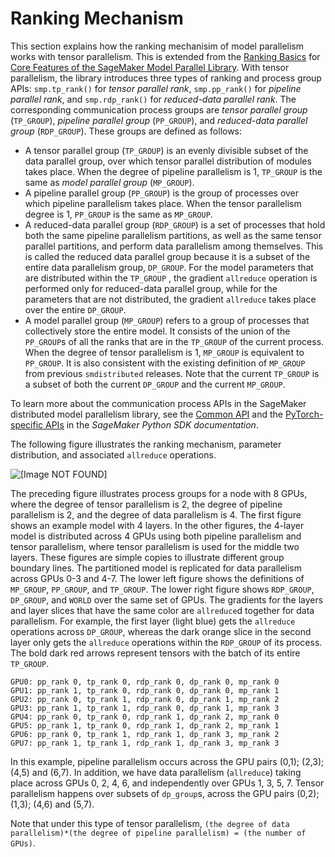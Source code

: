 # Ranking Mechanism<a name="model-parallel-extended-features-pytorch-ranking-mechanism"></a>

This section explains how the ranking mechanisim of model parallelism works with tensor parallelism\. This is extended from the [Ranking Basics](https://sagemaker.readthedocs.io/en/stable/api/training/smd_model_parallel_general.html#ranking-basics) for [Core Features of the SageMaker Model Parallel Library](model-parallel-core-features.md)\. With tensor parallelism, the library introduces three types of ranking and process group APIs: `smp.tp_rank()` for *tensor parallel rank*, `smp.pp_rank()` for *pipeline parallel rank*, and `smp.rdp_rank()` for *reduced\-data parallel rank*\. The corresponding communication process groups are *tensor parallel group* \(`TP_GROUP`\), *pipeline parallel group* \(`PP_GROUP`\), and *reduced\-data parallel group* \(`RDP_GROUP`\)\. These groups are defined as follows:
+ A tensor parallel group \(`TP_GROUP`\) is an evenly divisible subset of the data parallel group, over which tensor parallel distribution of modules takes place\. When the degree of pipeline parallelism is 1, `TP_GROUP` is the same as *model parallel group* \(`MP_GROUP`\)\. 
+ A pipeline parallel group \(`PP_GROUP`\) is the group of processes over which pipeline parallelism takes place\. When the tensor parallelism degree is 1, `PP_GROUP` is the same as `MP_GROUP`\. 
+ A reduced\-data parallel group \(`RDP_GROUP`\) is a set of processes that hold both the same pipeline parallelism partitions, as well as the same tensor parallel partitions, and perform data parallelism among themselves\. This is called the reduced data parallel group because it is a subset of the entire data parallelism group, `DP_GROUP`\. For the model parameters that are distributed within the `TP_GROUP` , the gradient `allreduce` operation is performed only for reduced\-data parallel group, while for the parameters that are not distributed, the gradient `allreduce` takes place over the entire `DP_GROUP`\. 
+ A model parallel group \(`MP_GROUP`\) refers to a group of processes that collectively store the entire model\. It consists of the union of the `PP_GROUP`s of all the ranks that are in the `TP_GROUP` of the current process\. When the degree of tensor parallelism is 1, `MP_GROUP` is equivalent to `PP_GROUP`\. It is also consistent with the existing definition of `MP_GROUP` from previous `smdistributed` releases\. Note that the current `TP_GROUP` is a subset of both the current `DP_GROUP` and the current `MP_GROUP`\. 

To learn more about the communication process APIs in the SageMaker distributed model parallelism library, see the [Common API](https://sagemaker.readthedocs.io/en/stable/api/training/smp_versions/latest/smd_model_parallel_common_api.html#) and the [PyTorch\-specific APIs](https://sagemaker.readthedocs.io/en/stable/api/training/smp_versions/latest/smd_model_parallel_pytorch.html) in the *SageMaker Python SDK documentation*\.

The following figure illustrates the ranking mechanism, parameter distribution, and associated `allreduce` operations\.

![\[Image NOT FOUND\]](http://docs.aws.amazon.com/sagemaker/latest/dg/images/distributed/model-parallel/tensor-parallel-ranking-mechanism.png)

The preceding figure illustrates process groups for a node with 8 GPUs, where the degree of tensor parallelism is 2, the degree of pipeline parallelism is 2, and the degree of data parallelism is 4\. The first figure shows an example model with 4 layers\. In the other figures, the 4\-layer model is distributed across 4 GPUs using both pipeline parallelism and tensor parallelism, where tensor parallelism is used for the middle two layers\. These figures are simple copies to illustrate different group boundary lines\. The partitioned model is replicated for data parallelism across GPUs 0\-3 and 4\-7\. The lower left figure shows the definitions of `MP_GROUP`, `PP_GROUP`, and `TP_GROUP`\. The lower right figure shows `RDP_GROUP`, `DP_GROUP`, and `WORLD` over the same set of GPUs\. The gradients for the layers and layer slices that have the same color are `allreduce`d together for data parallelism\. For example, the first layer \(light blue\) gets the `allreduce` operations across `DP_GROUP`, whereas the dark orange slice in the second layer only gets the `allreduce` operations within the `RDP_GROUP` of its process\. The bold dark red arrows represent tensors with the batch of its entire `TP_GROUP`\.

```
GPU0: pp_rank 0, tp_rank 0, rdp_rank 0, dp_rank 0, mp_rank 0
GPU1: pp_rank 1, tp_rank 0, rdp_rank 0, dp_rank 0, mp_rank 1
GPU2: pp_rank 0, tp_rank 1, rdp_rank 0, dp_rank 1, mp_rank 2
GPU3: pp_rank 1, tp_rank 1, rdp_rank 0, dp_rank 1, mp_rank 3
GPU4: pp_rank 0, tp_rank 0, rdp_rank 1, dp_rank 2, mp_rank 0
GPU5: pp_rank 1, tp_rank 0, rdp_rank 1, dp_rank 2, mp_rank 1
GPU6: pp_rank 0, tp_rank 1, rdp_rank 1, dp_rank 3, mp_rank 2
GPU7: pp_rank 1, tp_rank 1, rdp_rank 1, dp_rank 3, mp_rank 3
```

In this example, pipeline parallelism occurs across the GPU pairs \(0,1\); \(2,3\); \(4,5\) and \(6,7\)\. In addition, we have data parallelism \(`allreduce`\) taking place across GPUs 0, 2, 4, 6, and independently over GPUs 1, 3, 5, 7\. Tensor parallelism happens over subsets of `dp_group`s, across the GPU pairs \(0,2\); \(1,3\); \(4,6\) and \(5,7\)\.

Note that under this type of tensor parallelism, `(the degree of data parallelism)*(the degree of pipeline parallelism) = (the number of GPUs)`\.